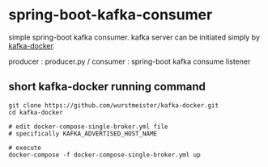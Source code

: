 # spring-boot-kafka-consumer
simple spring-boot kafka consumer.
kafka server can be initiated simply by [kafka-docker](https://github.com/wurstmeister/kafka-docker).

producer : producer.py / consumer : spring-boot kafka consume listener

## short kafka-docker running command
```
git clone https://github.com/wurstmeister/kafka-docker.git
cd kafka-docker

# edit docker-compose-single-broker.yml file
# specifically KAFKA_ADVERTISED_HOST_NAME

# execute
docker-compose -f docker-compose-single-broker.yml up
```
